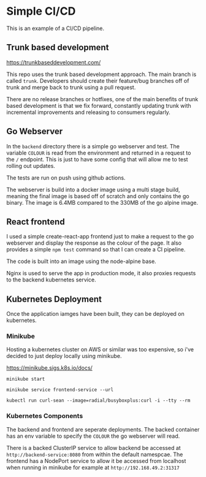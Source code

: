 # Simple CI/CD
This is an example of a CI/CD pipeline.

## Trunk based development
https://trunkbaseddevelopment.com/

This repo uses the trunk based development approach. The main branch is called `trunk`. Developers should create their feature/bug branches off of trunk and merge back to trunk using a pull request.

There are no release branches or hotfixes, one of the main benefits of trunk based development is that we fix forward, constantly updating trunk with incremental improvements and releasing to consumers regularly.

## Go Webserver
In the `backend` directory there is a simple go webserver and test. The variable `COLOUR` is read from the environment and returned in a request to the `/` endpoint. This is just to have some config that will allow me to test rolling out updates.

The tests are run on push using github actions.

The webserver is build into a docker image using a multi stage build, meaning the final image is based off of scratch and only contains the go binary. The image is 6.4MB compared to the 330MB of the go alpine image.

## React frontend
I used a simple create-react-app frontend just to make a request to the go webserver and display the response as the colour of the page. It also provides a simple `npm test` command so that I can create a CI pipeline.

The code is built into an image using the node-alpine base.

Nginx is used to serve the app in production mode, it also proxies requests to the backend kubernetes service.

## Kubernetes Deployment
Once the application iamges have been built, they can be deployed on kubernetes.

### Minikube
Hosting a kubernetes cluster on AWS or similar was too expensive, so i've decided to just deploy locally using minikube.

https://minikube.sigs.k8s.io/docs/

`minikube start`

`minikube service frontend-service --url`

`kubectl run curl-sean --image=radial/busyboxplus:curl -i --tty --rm`

### Kubernetes Components

The backend and frontend are seperate deployments. The backed container has an env variable to specify the `COLOUR` the go webserver will read.

There is a backed ClusterIP service to allow backend be accessed at `http://backend-service:8080` from within the default namespcae. The frontend has a NodePort service to allow it be accessed from localhost when running in minikube for example at `http://192.168.49.2:31317`
